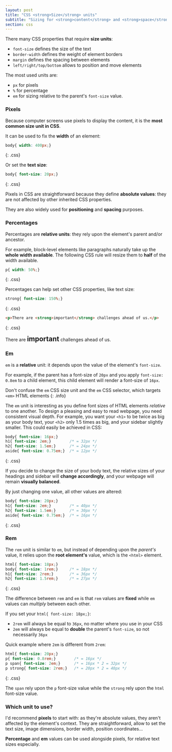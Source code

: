 ```yaml
---
layout: post
title: "CSS <strong>Size</strong> units"
subtitle: "Sizing for <strong>content</strong> and <strong>space</strong>"
section: css
---
```


There many CSS properties that require **size units**:

* `font-size` defines the size of the text
* `border-width` defines the weight of element borders
* `margin` defines the spacing between elements
* `left/right/top/bottom` allows to position and move elements

The most used units are:

* `px` for pixels
* `%` for percentage
* `em` for sizing relative to the parent's `font-size` value.

### Pixels

Because computer screens use pixels to display the content, it is the **most common size unit in CSS**.

It can be used to fix the **width** of an element:

```css
body{ width: 400px;}
```
{: .css}

Or set the **text size**:

```css
body{ font-size: 20px;}
```
{: .css}

Pixels in CSS are straightforward because they define **absolute values**: they are not affected by other inherited CSS properties.

They are also widely used for **positioning** and **spacing** purposes.

### Percentages

Percentages are **relative units**: they rely upon the element's parent and/or ancestor.

For example, block-level elements like paragraphs naturally take up the **whole width available**. The following CSS rule will resize them to **half** of the width available.

```css
p{ width: 50%;}
```
{: .css}

Percentages can help set other CSS properties, like text size:

```css
strong{ font-size: 150%;}
```
{: .css}

```html
<p>There are <strong>important</strong> challenges ahead of us.</p>
```
{: .css}

<div class="result">
  <p>There are <strong style="font-size: 150%;">important</strong> challenges ahead of us.</p>
</div>

### Em

`em` is a **relative** unit: it depends upon the value of the element's `font-size`.

For example, if the parent has a font-size of `20px` and you apply `font-size: 0.8em` to a child element, this child element will render a font-size of `16px`.

Don't confuse the `em` CSS size unit and the `em` CSS selector, which targets `<em>` HTML elements
{: .info}

The `em` unit is interesting as you define font sizes of HTML elements _relative_ to one another. To design a pleasing and easy to read webpage, you need consistent visual depth. For example, you want your `<h1>` to be twice as big as your body text, your `<h2>` only 1.5 times as big, and your sidebar slightly smaller. This could easily be achieved in CSS:

```css
body{ font-size: 16px;}
h1{ font-size: 2em;}        /* = 32px */
h2{ font-size: 1.5em;}      /* = 24px */
aside{ font-size: 0.75em;}  /* = 12px */
```
{: .css}

If you decide to change the size of your body text, the relative sizes of your headings and sidebar will **change accordingly**, and your webpage will remain **visually balanced**.

By just changing one value, all other values are altered:

```css
body{ font-size: 20px;}
h1{ font-size: 2em;}        /* = 40px */
h2{ font-size: 1.5em;}      /* = 30px */
aside{ font-size: 0.75em;}  /* = 16px */
```
{: .css}

### Rem

The `rem` unit is similar to `em`, but instead of depending upon the _parent's_ value, it relies upon the **root element's** value, which is the `<html>` element.

```css
html{ font-size: 18px;}
body{ font-size: 1rem;}     /* = 18px */
h1{ font-size: 2rem;}       /* = 36px */
h2{ font-size: 1.5rem;}     /* = 27px */
```
{: .css}

The difference between `rem` and `em` is that `rem` values are **fixed** while `em` values can _multiply_ between each other.

If you set your `html{ font-size: 18px;}`:

* `2rem` will always be equal to `36px`, no matter where you use in your CSS
* `2em` will always be equal to **double** the parent's `font-size`, so not necessarily `36px`

Quick example where `2em` is different from `2rem`:

```css
html{ font-size: 20px;}
p{ font-size: 0.8rem;}        /* = 16px */
p span{ font-size: 2em;}      /* = 16px * 2 = 32px */
p strong{ font-size: 2rem;}   /* = 20px * 2 = 40px */
```
{: .css}

The `span` rely upon the `p` font-size value while the `strong` rely upon the `html` font-size value.

### Which unit to use?

I'd recommend **pixels** to start with: as they're absolute values, they aren't affected by the element's context. They are straightforward, allow to set the text size, image dimensions, border width, position coordinates...

**Percentage** and **em** values can be used alongside pixels, for relative text sizes especially.
